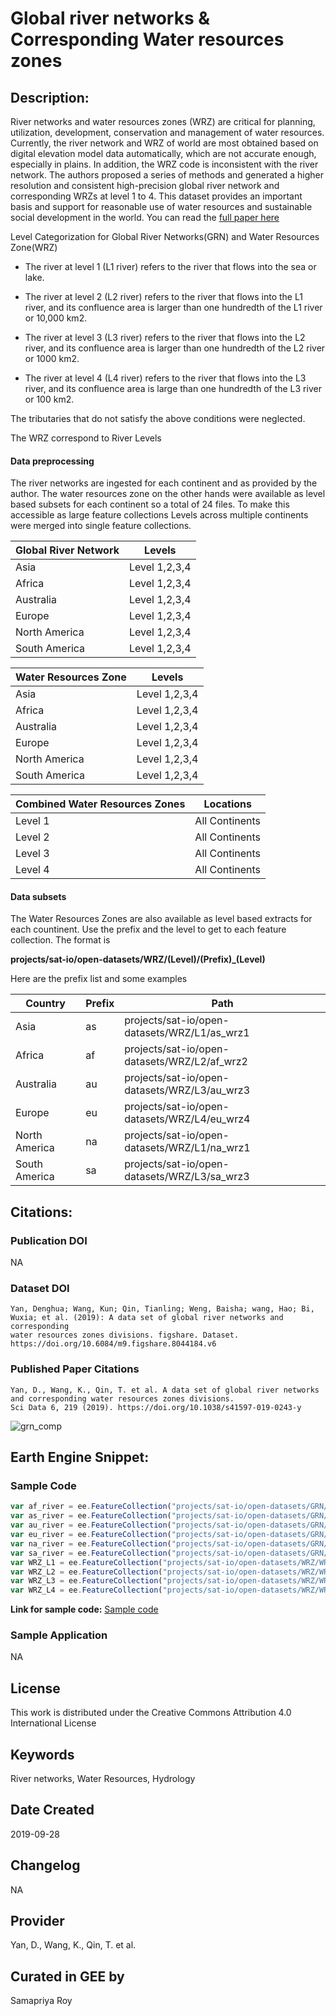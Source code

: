 
# Global river networks & Corresponding Water resources zones

## Description:

River networks and water resources zones (WRZ) are critical for planning, utilization, development, conservation and management of water resources. Currently, the river network and WRZ of world are most obtained based on digital elevation model data automatically, which are not accurate enough, especially in plains. In addition, the WRZ code is inconsistent with the river network. The authors proposed a series of methods and generated a higher resolution and consistent high-precision global river network and corresponding WRZs at level 1 to 4. This dataset provides an important basis and support for reasonable use of water resources and sustainable social development in the world. You can read the [full paper here](https://www.nature.com/articles/s41597-019-0243-y)

Level Categorization for Global River Networks(GRN) and Water Resources Zone(WRZ)

* The river at level 1 (L1 river) refers to the river that flows into the sea or lake.

* The river at level 2 (L2 river) refers to the river that flows into the L1 river, and its confluence area is larger than one hundredth of the L1 river or 10,000 km2.

* The river at level 3 (L3 river) refers to the river that flows into the L2 river, and its confluence area is larger than one hundredth of the L2 river or 1000 km2.

* The river at level 4 (L4 river) refers to the river that flows into the L3 river, and its confluence area is large than one hundredth of the L3 river or 100 km2.

The tributaries that do not satisfy the above conditions were neglected.

The WRZ correspond to River Levels

#### Data preprocessing
The river networks are ingested for each continent and as provided by the author. The water resources zone on the other hands were available as level based subsets for each continent so a total of 24 files. To make this accessible as large feature collections Levels across multiple continents were merged into single feature collections.

<center>

|Global River Network          |Levels        |
|------------------------------|--------------|
|Asia                          |Level 1,2,3,4 |
|Africa                        |Level 1,2,3,4 |
|Australia                     |Level 1,2,3,4 |
|Europe                        |Level 1,2,3,4 |
|North America                 |Level 1,2,3,4 |
|South America                 |Level 1,2,3,4 |

|Water Resources Zone          |Levels        |
|------------------------------|--------------|
|Asia                          |Level 1,2,3,4 |
|Africa                        |Level 1,2,3,4 |
|Australia                     |Level 1,2,3,4 |
|Europe                        |Level 1,2,3,4 |
|North America                 |Level 1,2,3,4 |
|South America                 |Level 1,2,3,4 |

|Combined Water Resources Zones|Locations     |
|------------------------------|--------------|
|Level 1                       |All Continents|
|Level 2                       |All Continents|
|Level 3                       |All Continents|
|Level 4                       |All Continents|

</center>

#### Data subsets
The Water Resources Zones are also available as level based extracts for each countinent. Use the prefix and the level to get to each feature collection. The format is

**projects/sat-io/open-datasets/WRZ/(Level)/(Prefix)_(Level)**

Here are the prefix list and some examples

<center>

|Country                       |Prefix        |Path                                        |
|------------------------------|--------------|--------------------------------------------|
|Asia                          |as            |projects/sat-io/open-datasets/WRZ/L1/as_wrz1|
|Africa                        |af            |projects/sat-io/open-datasets/WRZ/L2/af_wrz2|
|Australia                     |au            |projects/sat-io/open-datasets/WRZ/L3/au_wrz3|
|Europe                        |eu            |projects/sat-io/open-datasets/WRZ/L4/eu_wrz4|
|North America                 |na            |projects/sat-io/open-datasets/WRZ/L1/na_wrz1|
|South America                 |sa            |projects/sat-io/open-datasets/WRZ/L3/sa_wrz3|

</center>

## Citations:

### Publication DOI

NA

### Dataset DOI

```
Yan, Denghua; Wang, Kun; Qin, Tianling; Weng, Baisha; wang, Hao; Bi, Wuxia; et al. (2019): A data set of global river networks and corresponding
water resources zones divisions. figshare. Dataset. https://doi.org/10.6084/m9.figshare.8044184.v6
```

### Published Paper Citations

```
Yan, D., Wang, K., Qin, T. et al. A data set of global river networks and corresponding water resources zones divisions.
Sci Data 6, 219 (2019). https://doi.org/10.1038/s41597-019-0243-y
```
![grn_comp](https://user-images.githubusercontent.com/6677629/150692409-84388d28-aa87-48cb-8603-f290c60677ca.gif)

## Earth Engine Snippet:

### Sample Code

```js
var af_river = ee.FeatureCollection("projects/sat-io/open-datasets/GRN/af_river");
var as_river = ee.FeatureCollection("projects/sat-io/open-datasets/GRN/as_river");
var au_river = ee.FeatureCollection("projects/sat-io/open-datasets/GRN/au_river");
var eu_river = ee.FeatureCollection("projects/sat-io/open-datasets/GRN/eu_river");
var na_river = ee.FeatureCollection("projects/sat-io/open-datasets/GRN/na_river");
var sa_river = ee.FeatureCollection("projects/sat-io/open-datasets/GRN/sa_river");
var WRZ_L1 = ee.FeatureCollection("projects/sat-io/open-datasets/WRZ/WRZ_L1");
var WRZ_L2 = ee.FeatureCollection("projects/sat-io/open-datasets/WRZ/WRZ_L2");
var WRZ_L3 = ee.FeatureCollection("projects/sat-io/open-datasets/WRZ/WRZ_L3");
var WRZ_L4 = ee.FeatureCollection("projects/sat-io/open-datasets/WRZ/WRZ_L4");
```

**Link for sample code:** [Sample code](https://code.earthengine.google.com/?scriptPath=users/sat-io/awesome-gee-catalog-examples:hydrology/GLOBAL-RIVER-NETWORKS-WATER-RESOURCE-ZONES)

### Sample Application

NA

## License

This work is distributed under the Creative Commons Attribution 4.0 International License

## Keywords

River networks, Water Resources, Hydrology

## Date Created

2019-09-28

## Changelog

NA

## Provider

Yan, D., Wang, K., Qin, T. et al.

## Curated in GEE by
Samapriya Roy